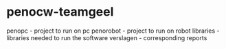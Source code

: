 penocw-teamgeel
===============

penopc - project to run on pc
penorobot - project to run on robot
libraries - libraries needed to run the software
verslagen - corresponding reports